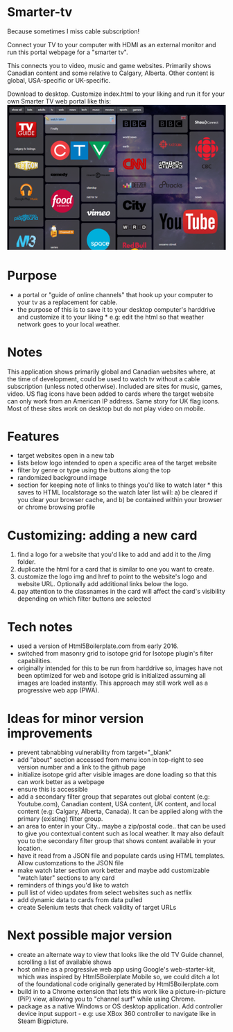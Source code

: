 # Smarter-tv
Because sometimes I miss cable subscription!  
  
Connect your TV to your computer with HDMI as an external monitor and run this portal webpage for a "smarter tv".  
  
This connects you to video, music and game websites. Primarily shows Canadian content and some relative to Calgary, Alberta. Other content is global, USA-specific or UK-specific.  

Download to desktop. Customize index.html to your liking and run it for your own Smarter TV web portal like this:  
![Alt](/README_app-screenshot.png "Scrrenshot of Smarter-tv web app")  
  
# Purpose
* a portal or "guide of online channels" that hook up your computer to your tv as a replacement for cable.  
* the purpose of this is to save it to your desktop computer's harddrive and customize it to your liking * e.g: edit the html so that weather network goes to your local weather.  

# Notes
This application shows primarily global and Canadian websites where, at the time of development, could be used to watch tv without a cable subscription (unless noted otherwise). Included are sites for music, games, video. US flag icons have been added to cards where the target website can only work from an American IP address. Same story for UK flag icons. Most of these sites work on desktop but do not play video on mobile.  

# Features
* target websites open in a new tab  
* lists below logo intended to open a specific area of the target website  
* filter by genre or type using the buttons along the top  
* randomized background image  
* section for keeping note of links to things you'd like to watch later * this saves to HTML localstorage so the watch later list will: a) be cleared if you clear your browser cache, and b) be contained within your browser or chrome browsing profile  

# Customizing: adding a new card
1. find a logo for a website that you'd like to add and add it to the /img folder.
2. duplicate the html for a card that is similar to one you want to create.
3. customize the logo img and href to point to the website's logo and website URL. Optionally add additional links below the logo.
4. pay attention to the classnames in the card will affect the card's visibility depending on which filter buttons are selected

# Tech notes
* used a version of Html5Boilerplate.com from early 2016.  
* switched from masonry grid to isotope grid for Isotope plugin's filter capabilities.  
* originally intended for this to be run from harddrive so, images have not been optimized for web and isotope grid is initialized assuming all images are loaded instantly. This approach may still work well as a progressive web app (PWA).  

# Ideas for minor version improvements
* prevent tabnabbing vulnerability from target="_blank"
* add "about" section accessed from menu icon in top-right to see version number and a link to the github page
* initialize isotope grid after visible images are done loading so that this can work better as a webpage  
* ensure this is accessible  
* add a secondary filter group that separates out global content (e.g: Youtube.com), Canadian content, USA content, UK content, and local content (e.g: Calgary, Alberta, Canada). It can be applied along with the primary (existing) filter group.  
* an area to enter in your City.. maybe a zip/postal code.. that can be used to give you contextual content such as local weather. It may also default you to the secondary filter group that shows content available in your location.  
* have it read from a JSON file and populate cards using HTML templates. Allow customzations to the JSON file  
* make watch later section work better and maybe add customizable "watch later" sections to any card
* reminders of things you'd like to watch  
* pull list of video updates from select websites such as netflix  
* add dynamic data to cards from data pulled  
* create Selenium tests that check validity of target URLs  

# Next possible major version
* create an alternate way to view that looks like the old TV Guide channel, scrolling a list of available shows
* host online as a progressive web app using Google's web-starter-kit, which was inspired by Html5Boilerplate Mobile so, we could ditch a lot of the foundational code originally generated by Html5Boilerplate.com
* build in to a Chrome extension that lets this work like a picture-in-picture (PiP) view, allowing you to "channel surf" while using Chrome.
* package as a native Windows or OS desktop application. Add controller device input support - e.g: use XBox 360 controller to navigate like in Steam Bigpicture.